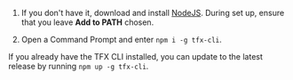 1. If you don't have it, download and install [NodeJS](https://nodejs.org). During set up, ensure that you leave **Add to PATH** chosen.

2. Open a Command Prompt and enter `npm i -g tfx-cli`.

If you already have the TFX CLI installed, you can update to the latest release by running `npm up -g tfx-cli`.
